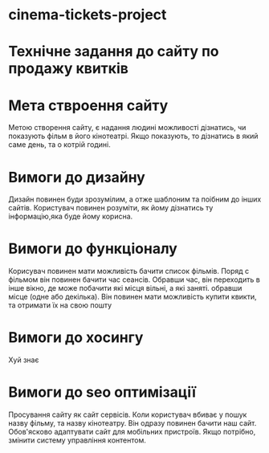 # cinema-tickets-project

# Технічне задання до сайту по продажу квитків

# Мета ствроення сайту
Метою створення сайту, є надання людині можливості дізнатись, чи показують фільм в його кінотеатрі. Якщо показують, то дізнатись в який саме день, та о котрій годині.
# Вимоги до дизайну
Дизайн повинен буди зрозумілим, а отже шаблоним та поібним до інших сайтів. Користувач повинен розуміти, як йому дізнатись ту інформацію,яка буде йому корисна.
# Вимоги до функціоналу
Корисувач повинен мати можливість бачити список фільмів. Поряд с фільмом він повинен бачити час сеансів. Обравши час, він переходить в інше вікно, де може побачити які місця вільні, а які заняті. обравши місце (одне або декілька). Він повинен мати можливість купити квикти, та отримати їх на свою пошту
# Вимоги до хосингу
Хуй знає
# Вимоги до seo оптимізації
Просування сайту як сайт сервісів. Коли користувач вбиває у пошук назву фільму, та назву кінотеатру. Він одразу повинен бачити наш сайт. Обов'ясково адаптувати сайт для мобільних пристроїв. Якщо потрібно, змінити систему управління контентом.